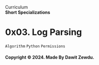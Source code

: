 Curriculum <br>
**Short Specializations** <br>

# 0x03. Log Parsing

`Algorithm` `Python` `Permissions`

#### Copyright &copy; 2024. Made By Dawit Zewdu.
